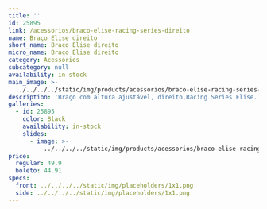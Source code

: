 ```yaml
---
title: ''
id: 25895
link: /acessorios/braco-elise-racing-series-direito
name: Braço Elise direito
short_name: Braço Elise direito
micro_name: Braço Elise direito
category: Acessórios
subcategory: null
availability: in-stock
main_image: >-
  ../../../../static/img/products/acessorios/braco-elise-racing-series-direito/braco-elise-racing-series-direito.jpg
description: 'Braço com altura ajustável, direito,Racing Series Elise.'
galleries:
  - id: 25895
    color: Black
    availability: in-stock
    slides:
      - image: >-
          ../../../../static/img/products/acessorios/braco-elise-racing-series-direito/braco-elise-racing-series-direito.jpg
price:
  regular: 49.9
  boleto: 44.91
specs:
  front: ../../../../static/img/placeholders/1x1.png
  side: ../../../../static/img/placeholders/1x1.png
---
```

